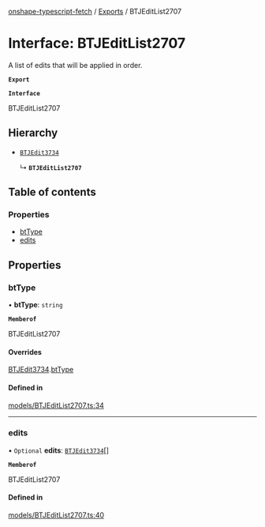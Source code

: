 [onshape-typescript-fetch](../README.md) / [Exports](../modules.md) / BTJEditList2707

# Interface: BTJEditList2707

A list of edits that will be applied in order.

**`Export`**

**`Interface`**

BTJEditList2707

## Hierarchy

- [`BTJEdit3734`](BTJEdit3734.md)

  ↳ **`BTJEditList2707`**

## Table of contents

### Properties

- [btType](BTJEditList2707.md#bttype)
- [edits](BTJEditList2707.md#edits)

## Properties

### btType

• **btType**: `string`

**`Memberof`**

BTJEditList2707

#### Overrides

[BTJEdit3734](BTJEdit3734.md).[btType](BTJEdit3734.md#bttype)

#### Defined in

[models/BTJEditList2707.ts:34](https://github.com/toebes/onshape-typescript-fetch/blob/3e11ae1/models/BTJEditList2707.ts#L34)

___

### edits

• `Optional` **edits**: [`BTJEdit3734`](BTJEdit3734.md)[]

**`Memberof`**

BTJEditList2707

#### Defined in

[models/BTJEditList2707.ts:40](https://github.com/toebes/onshape-typescript-fetch/blob/3e11ae1/models/BTJEditList2707.ts#L40)
